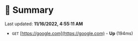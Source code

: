 # 📖 Summary
Last updated: **11/16/2022, 4:55:11 AM**

- `GET` [https://google.com](https://google.com) - **Up** (194ms)
